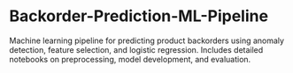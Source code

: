 # Backorder-Prediction-ML-Pipeline
Machine learning pipeline for predicting product backorders using anomaly detection, feature selection, and logistic regression. Includes detailed notebooks on preprocessing, model development, and evaluation.
